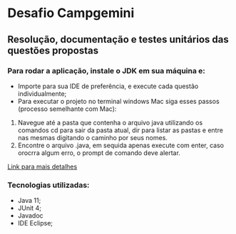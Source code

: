 # Desafio Campgemini
## Resolução, documentação e testes unitários das questões propostas


### Para rodar a aplicação, instale o JDK em sua máquina e:
- Importe para sua IDE de preferência, e execute cada questão individualmente;
- Para executar o projeto no terminal windows Mac siga esses passos (processo semelhante com Mac):
1. Navegue até a pasta que contenha o arquivo java utilizando os comandos cd para sair da pasta atual, dir para listar as pastas e entre nas mesmas digitando o caminho por seus nomes.
2. Encontre o arquivo .java, em sequida apenas execute com enter, caso orocrra algum erro, o prompt de comando deve alertar.

[Link para mais detalhes](https://pt.wikihow.com/Compilar-e-Executar-um-Programa-Java-Usando-o-Prompt-de-Comando#:~:text=Windows%3A%20digite%20java%20%2Dversion%20no,execut%C3%A1%2Dlo%20pressionando%20%E2%86%B5%20Enter%20.)

### Tecnologias utilizadas:

- Java 11;
- JUnit 4;
- Javadoc
- IDE Eclipse;


